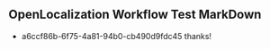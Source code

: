 ## OpenLocalization Workflow Test MarkDown
* a6ccf86b-6f75-4a81-94b0-cb490d9fdc45 thanks!

<!--HONumber=Jul16_HO3-->


